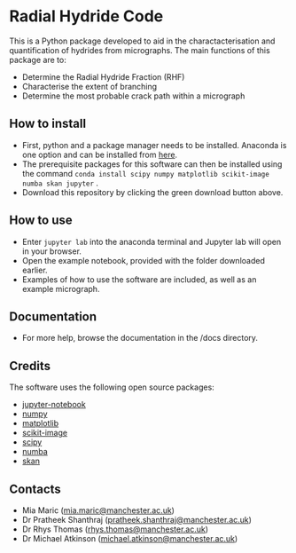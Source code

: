 # Radial Hydride Code

This is a Python package developed to aid in the charactacterisation and quantification of hydrides from micrographs. The main functions of this package are to: 
- Determine the Radial Hydride Fraction (RHF)
- Characterise the extent of branching
- Determine the most probable crack path within a micrograph

## **How to install**

- First, python and a package manager needs to be installed. Anaconda is one option and can be installed from [here](https://www.anaconda.com/products/individual).
- The prerequisite packages for this software can then be installed using the command `conda install scipy numpy matplotlib scikit-image numba skan jupyter` .
- Download this repository by clicking the green download button above.

## **How to use**

- Enter `jupyter lab` into the anaconda terminal and Jupyter lab will open in your browser.
- Open the example notebook, provided with the folder downloaded earlier.
- Examples of how to use the software are included, as well as an example micrograph.

## **Documentation**

- For more help, browse the documentation in the /docs directory.

## **Credits**

The software uses the following open source packages:

- [jupyter-notebook](http://jupyter.org/)
- [numpy](http://numpy.org/)
- [matplotlib](http://matplotlib.org/)
- [scikit-image](http://scikit-image.org/)
- [scipy](https://scipy.org/scipylib/)
- [numba](https://numba.pydata.org)
- [skan](https://jni.github.io/skan/)

## **Contacts** 

- Mia Maric (mia.maric@manchester.ac.uk)
- Dr Pratheek Shanthraj (pratheek.shanthraj@manchester.ac.uk)
- Dr Rhys Thomas (rhys.thomas@manchester.ac.uk)
- Dr Michael Atkinson (michael.atkinson@manchester.ac.uk)
